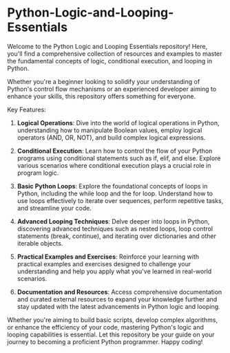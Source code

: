 # Python-Logic-and-Looping-Essentials
Welcome to the Python Logic and Looping Essentials repository! Here, you'll find a comprehensive collection of resources and examples to master the fundamental concepts of logic, conditional execution, and looping in Python.

Whether you're a beginner looking to solidify your understanding of Python's control flow mechanisms or an experienced developer aiming to enhance your skills, this repository offers something for everyone.

Key Features:

1. **Logical Operations**: Dive into the world of logical operations in Python, understanding how to manipulate Boolean values, employ logical operators (AND, OR, NOT), and build complex logical expressions.

2. **Conditional Execution**: Learn how to control the flow of your Python programs using conditional statements such as if, elif, and else. Explore various scenarios where conditional execution plays a crucial role in program logic.

3. **Basic Python Loops**: Explore the foundational concepts of loops in Python, including the while loop and the for loop. Understand how to use loops effectively to iterate over sequences, perform repetitive tasks, and streamline your code.

4. **Advanced Looping Techniques**: Delve deeper into loops in Python, discovering advanced techniques such as nested loops, loop control statements (break, continue), and iterating over dictionaries and other iterable objects.

5. **Practical Examples and Exercises**: Reinforce your learning with practical examples and exercises designed to challenge your understanding and help you apply what you've learned in real-world scenarios.

6. **Documentation and Resources**: Access comprehensive documentation and curated external resources to expand your knowledge further and stay updated with the latest advancements in Python logic and looping.

Whether you're aiming to build basic scripts, develop complex algorithms, or enhance the efficiency of your code, mastering Python's logic and looping capabilities is essential. Let this repository be your guide on your journey to becoming a proficient Python programmer. Happy coding!
